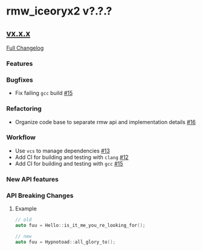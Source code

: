 # rmw_iceoryx2 v?.?.?

## [vx.x.x](https://github.com/ekxide/rmw_iceoryx2/tree/vx.x.x)

[Full Changelog](https://github.com/ekxide/rmw_iceoryx2/compare/vx.x.x...vx.x.x)

### Features

<!--
    NOTE: Add new entries sorted by issue number to minimize the possibility of
    conflicts when merging.
-->

### Bugfixes

<!--
    NOTE: Add new entries sorted by issue number to minimize the possibility of
    conflicts when merging.
-->

* Fix failing `gcc` build [#15](https://github.com/ekxide/rmw_iceoryx2/issues/15)

### Refactoring

<!--
    NOTE: Add new entries sorted by issue number to minimize the possibility of
    conflicts when merging.
-->

* Organize code base to separate rmw api and implementation details [#16](https://github.com/ekxide/rmw_iceoryx2/issues/16)

### Workflow

<!--
    NOTE: Add new entries sorted by issue number to minimize the possibility of
    conflicts when merging.
-->

* Use `vcs` to manage dependencies [#13](https://github.com/ekxide/rmw_iceoryx2/issues/13)
* Add CI for building and testing with `clang` [#12](https://github.com/ekxide/rmw_iceoryx2/issues/12)
* Add CI for building and testing with `gcc` [#15](https://github.com/ekxide/rmw_iceoryx2/issues/15)

### New API features

<!--
    NOTE: Add new entries sorted by issue number to minimize the possibility of
    conflicts when merging.
-->


### API Breaking Changes

1. Example

   ```cpp
   // old
   auto fuu = Hello::is_it_me_you_re_looking_for();

   // new
   auto fuu = Hypnotoad::all_glory_to();
   ```
